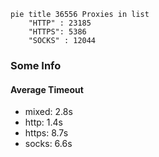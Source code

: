 
```mermaid
pie title 36556 Proxies in list
    "HTTP" : 23185
    "HTTPS": 5386
    "SOCKS" : 12044
```

### Some Info
#### Average Timeout

- mixed: 2.8s
- http: 1.4s
- https: 8.7s
- socks: 6.6s